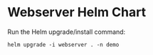 # Webserver Helm Chart

Run the Helm upgrade/install command:
    
    helm upgrade -i webserver . -n demo











